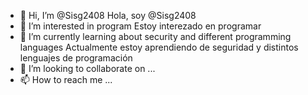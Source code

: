 - 👋 Hi, I’m @Sisg2408 Hola, soy @Sisg2408
- 👀 I’m interested in program Estoy interezado en programar
- 🌱 I’m currently learning about security and different programming languages Actualmente estoy aprendiendo de seguridad y distintos lenguajes de programación
- 💞️ I’m looking to collaborate on ...
- 📫 How to reach me ...

<!---
Sisg2408/Sisg2408 is a ✨ special ✨ repository because its `README.md` (this file) appears on your GitHub profile.
You can click the Preview link to take a look at your changes.
--->
